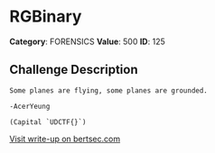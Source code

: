 # RGBinary
**Category**: FORENSICS
**Value**: 500
**ID**: 125

## Challenge Description
```
Some planes are flying, some planes are grounded.

-AcerYeung

(Capital `UDCTF{}`)
```

[Visit write-up on bertsec.com](https://bertsec.com/rgbinary)
